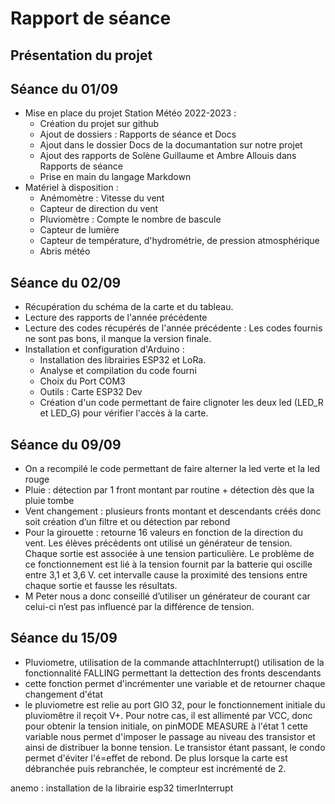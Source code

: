 Rapport de séance
==

Présentation du projet
-

Séance du 01/09
-

- Mise en place du projet Station Météo 2022-2023 :
  - Création du projet sur github
  - Ajout de dossiers : Rapports de séance et Docs
  - Ajout dans le dossier Docs de la documantation sur notre projet
  - Ajout des rapports de Solène Guillaume et Ambre Allouis dans Rapports de séance
  - Prise en main du langage Markdown
- Matériel à disposition :
  - Anémomètre : Vitesse du vent
  - Capteur de direction du vent
  - Pluviomètre : Compte le nombre de bascule
  - Capteur de lumière
  - Capteur de température, d'hydrométrie, de pression atmosphérique
  - Abris météo

Séance du 02/09
-

- Récupération du schéma de la carte et du tableau.
- Lecture des rapports de l'année précédente
- Lecture des codes récupérés de l'année précédente : Les codes fournis ne sont pas bons, il manque la version finale.
- Installation et configuration d'Arduino :
  - Installation des librairies ESP32 et LoRa.
  - Analyse et compilation du code fourni
  - Choix du Port COM3
  - Outils : Carte ESP32 Dev
  - Création d'un code permettant de faire clignoter les deux led (LED_R et LED_G) pour vérifier l'accès à la carte.  

Séance du 09/09
-

- On a recompilé le code permettant de faire alterner la led verte et la led rouge
- Pluie : détection par 1 front montant par routine + détection dès que la pluie tombe
- Vent changement : plusieurs fronts montant et descendants créés donc soit création d’un filtre et ou détection par rebond
- Pour la girouette : retourne 16 valeurs en fonction de la direction du vent. Les élèves précédents ont utilisé un générateur de tension. Chaque sortie est associée à une tension particulière. Le problème de ce fonctionnement est lié à la tension fournit par la batterie qui oscille entre 3,1 et 3,6 V. cet intervalle cause la proximité des tensions entre chaque sortie et fausse les résultats.
- M Peter nous a donc conseillé d’utiliser un générateur de courant car celui-ci n’est pas influencé par la différence de tension.

Séance du 15/09
-

- Pluviometre, utilisation de la commande attachInterrupt() utilisation de la fonctionnalité FALLING permettant la dettection des fronts descendants
- cette fonction permet d'incrémenter une variable et de retourner chaque changement d'état
- le pluviometre est relie au port GIO 32, pour le fonctionnement initiale du pluviomêtre il reçoit V+. Pour notre cas, il est allimenté par VCC, donc pour obtenir la tension initiale, on pinMODE MEASURE à l'état 1 cette variable nous permet d'imposer le passage au niveau des transistor et ainsi de distribuer la bonne tension. Le transistor étant passant, le condo permet d'éviter l'é=effet de rebond. De plus lorsque la carte est débranchée puis rebranchée, le compteur  est incrémenté de 2.

anemo : installation de la librairie esp32 timerInterrupt
